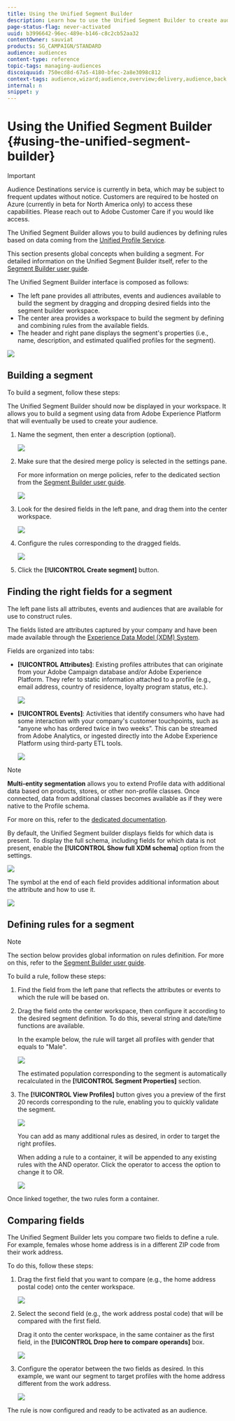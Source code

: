 ```yaml
---
title: Using the Unified Segment Builder
description: Learn how to use the Unified Segment Builder to create audiences.
page-status-flag: never-activated
uuid: b3996642-96ec-489e-b146-c8c2cb52aa32
contentOwner: sauviat
products: SG_CAMPAIGN/STANDARD
audience: audiences
content-type: reference
topic-tags: managing-audiences
discoiquuid: 750ecd8d-67a5-4180-bfec-2a8e3098c812
context-tags: audience,wizard;audience,overview;delivery,audience,back
internal: n
snippet: y
---
```


# Using the Unified Segment Builder {#using-the-unified-segment-builder}

>[!IMPORTANT]
>
>Audience Destinations service is currently in beta, which may be subject to frequent updates without notice. Customers are required to be hosted on Azure (currently in beta for North America only) to access these capabilities. Please reach out to Adobe Customer Care if you would like access.

The Unified Segment Builder allows you to build audiences by defining rules based on data coming from the [Unified Profile Service](https://www.adobe.io/apis/experienceplatform/home/profile-identity-segmentation.html).

This section presents global concepts when building a segment. For detailed information on the Unified Segment Builder itself, refer to the [Segment Builder user guide](https://www.adobe.io/apis/experienceplatform/home/profile-identity-segmentation/profile-identity-segmentation-services.html#!api-specification/markdown/narrative/technical_overview/segmentation/segment-builder-guide.md).

The Unified Segment Builder interface is composed as follows:

* The left pane provides all attributes, events and audiences available to build the segment by dragging and dropping desired fields into the segment builder workspace.
* The center area provides a workspace to build the segment by defining and combining rules from the available fields.
* The header and right pane displays the segment's properties (i.e., name, description, and estimated qualified profiles for the segment).

![](assets/aep_audiences_interface.png)

## Building a segment

To build a segment, follow these steps:

 The Unified Segment Builder should now be displayed in your workspace. It allows you to build a segment using data from Adobe Experience Platform that will eventually be used to create your audience.

1. Name the segment, then enter a description (optional).

    ![](assets/aep_audiences_creation_edit_name.png)

1. Make sure that the desired merge policy is selected in the settings pane.

    For more information on merge policies, refer to the dedicated section from the [Segment Builder user guide](https://www.adobe.io/apis/experienceplatform/home/profile-identity-segmentation/profile-identity-segmentation-services.html#!api-specification/markdown/narrative/technical_overview/segmentation/segment-builder-guide.md).

    ![](assets/aep_audiences_mergepolicy.png)

1. Look for the desired fields in the left pane, and drag them into the center workspace.

    ![](assets/aep_audiences_dragfield.png)

1. Configure the rules corresponding to the dragged fields.

    ![](assets/aep_audiences_configure_rules.png)

1. Click the **[!UICONTROL Create segment]** button.

## Finding the right fields for a segment

The left pane lists all attributes, events and audiences that are available for use to construct rules.

The fields listed are attributes captured by your company and have been made available through the [Experience Data Model (XDM) System](https://www.adobe.io/apis/experienceplatform/home/xdm.html).

Fields are organized into tabs:

* **[!UICONTROL Attributes]**: Existing profiles attributes that can originate from your Adobe Campaign database and/or Adobe Experience Platform. They refer to static information attached to a profile (e.g., email address, country of residence, loyalty program status, etc.).

    ![](assets/aep_audiences_attributestab.png)

* **[!UICONTROL Events]**: Activities that identify consumers who have had some interaction with your company's customer touchpoints, such as “anyone who has ordered twice in two weeks”. This can be streamed from Adobe Analytics, or ingested directly into the Adobe Experience Platform using third-party ETL tools.

    ![](assets/aep_audiences_eventstab.png)

>[!NOTE]
>
>**Multi-entity segmentation** allows you to extend Profile data with additional data based on products, stores, or other non-profile classes. Once connected, data from additional classes becomes available as if they were native to the Profile schema.
>
>For more on this, refer to the [dedicated documentation](https://www.adobe.io/apis/experienceplatform/home/profile-identity-segmentation/profile-identity-segmentation-services.html#!api-specification/markdown/narrative/tutorials/segmentation/multi_entity_segmentation.md).

By default, the Unified Segment builder displays fields for which data is present. To display the full schema, including fields for which data is not present, enable the **[!UICONTROL Show full XDM schema]** option from the settings.

![](assets/aep_audiences_populatedfields.png)

The symbol at the end of each field provides additional information about the attribute and how to use it.

![](assets/aep_audiences_isymbol.png)

## Defining rules for a segment

>[!NOTE]
>
>The section below provides global information on rules definition. For more on this, refer to the [Segment Builder user guide](https://www.adobe.io/apis/experienceplatform/home/profile-identity-segmentation/profile-identity-segmentation-services.html#!api-specification/markdown/narrative/technical_overview/segmentation/segment-builder-guide.md).

To build a rule, follow these steps:

1. Find the field from the left pane that reflects the attributes or events to which the rule will be based on.

1. Drag the field onto the center workspace, then configure it according to the desired segment definition. To do this, several string and date/time functions are available.

    In the example below, the rule will target all profiles with gender that equals to "Male".

    ![](assets/aep_audiences_malegender.png)

    The estimated population corresponding to the segment is automatically recalculated in the **[!UICONTROL Segment Properties]** section. 

1. The **[!UICONTROL View Profiles]** button gives you a preview of the first 20 records corresponding to the rule, enabling you to quickly validate the segment.

    ![](assets/aep_audiences_samplepreview.png)

    You can add as many additional rules as desired, in order to target the right profiles.

    When adding a rule to a container, it will be appended to any existing rules with the AND operator. Click the operator to access the option to change it to OR.

    ![](assets/aep_audiences_andoperator.png)

Once linked together, the two rules form a container.

## Comparing fields

The Unified Segment Builder lets you compare two fields to define a rule. For example, females whose home address is in a different ZIP code from their work address.

To do this, follow these steps:

1. Drag the first field that you want to compare (e.g., the home address postal code) onto the center workspace.

    ![](assets/aep_audiences_comparing_1.png)

1. Select the second field (e.g., the work address postal code) that will be compared with the first field.

    Drag it onto the center workspace, in the same container as the first field, in the **[!UICONTROL Drop here to compare operands]** box.

    ![](assets/aep_audiences_comparing_2.png)

1. Configure the operator between the two fields as desired. In this example, we want our segment to target profiles with the home address different from the work address.

    ![](assets/aep_audiences_comparing_3.png)

The rule is now configured and ready to be activated as an audience.
